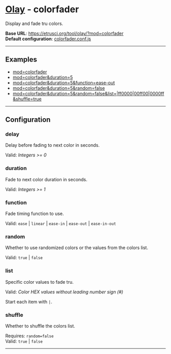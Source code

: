 # [Olay](../../README.md) - colorfader

Display and fade tru colors.

**Base URL**: <https://etrusci.org/tool/olay/?mod=colorfader>  
**Default configuration**: [colorfader.conf.js](./colorfader.conf.js)

---

## Examples

- [mod=colorfader](https://etrusci.org/tool/olay/?mod=colorfader)
- [mod=colorfader&duration=5](https://etrusci.org/tool/olay/?mod=colorfader&duration=5)
- [mod=colorfader&duration=5&function=ease-out](https://etrusci.org/tool/olay/?mod=colorfader&duration=5&function=ease-out)
- [mod=colorfader&duration=5&random=false](https://etrusci.org/tool/olay/?mod=colorfader&duration=5&random=false)
- [mod=colorfader&duration=5&random=false&list=|ff0000|00ff00|0000ff&shuffle=true](https://etrusci.org/tool/olay/?mod=colorfader&duration=5&random=false&list=|ff0000|00ff00|0000ff&shuffle=true)

---

## Configuration

### delay

Delay before fading to next color in seconds.

Valid: *Integers >= 0*

### duration

Fade to next color duration in seconds.

Valid: *Integers >= 1*

### function

Fade timing function to use.

Valid: `ease` | `linear` | `ease-in` | `ease-out` | `ease-in-out`

### random

Whether to use randomized colors or the values from the colors list.

Valid: `true` | `false`

### list

Specific color values to fade tru.

Valid: *Color HEX values without leading number sign (#)*

Start each item with `|`.

### shuffle

Whether to shuffle the colors list.

Requires: `random=false`  
Valid: `true` | `false`

---
